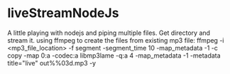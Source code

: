 # liveStreamNodeJs
A little playing with nodejs and piping multiple files.
Get directory and stream it.
using ffmpeg to create the files from existing mp3 file:
ffmpeg -i <mp3_file_location> -f segment -segment_time 10 -map_metadata -1 -c copy -map 0:a -codec:a libmp3lame -q:a 4 -map_metadata -1 -metadata title="live" out%%03d.mp3 -y  
